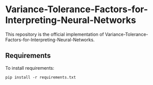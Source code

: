 # Variance-Tolerance-Factors-for-Interpreting-Neural-Networks

This repository is the official implementation of Variance-Tolerance-Factors-for-Interpreting-Neural-Networks. 

## Requirements

To install requirements:

```setup
pip install -r requirements.txt
```

